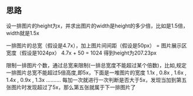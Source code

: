思路
---------------------

设一排图片的height为x，并求出图片的width是height的多少倍，比如是1.5倍，width就是1.5x

一排图片的总宽（假设是4.7x），加上图片间间距（假设是50px） = 图片展示区宽度（假设是1024px）
4.7x + 50 = 1024 得到height为207.23px

限制一排图片个数，通过总宽来限制(一排总宽度不能超过某个倍数)，比如,规定一排图片总宽不能超过5倍高度,即5x，下面是一堆图片的宽度
1.1x , 0.8x , 1.6x , 1.4x , 0.9x , 1.3x ..........
每加一次就进行一次判断是否大于5x，发现当加到第五张图片时发现超过了5x，那么第五张就属于下一排图片了